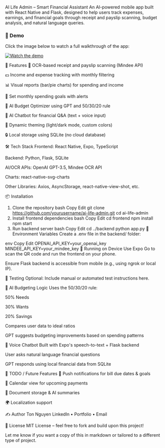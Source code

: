 AI Life Admin – Smart Financial Assistant
An AI-powered mobile app built with React Native and Flask, designed to help users track expenses, earnings, and financial goals through receipt and payslip scanning, budget analysis, and natural language queries.
### 🎥 Demo

Click the image below to watch a full walkthrough of the app:

[![Watch the demo](https://img.youtube.com/vi/sgCwrGNKQSc/0.jpg)](https://www.youtube.com/watch?v=sgCwrGNKQSc)


🚀 Features
📸 OCR-based receipt and payslip scanning (Mindee API)

💵 Income and expense tracking with monthly filtering

📊 Visual reports (bar/pie charts) for spending and income

🎯 Set monthly spending goals with alerts

🧠 AI Budget Optimizer using GPT and 50/30/20 rule

💬 AI Chatbot for financial Q&A (text + voice input)

🎨 Dynamic theming (light/dark mode, custom colors)

🔒 Local storage using SQLite (no cloud database)

🛠 Tech Stack
Frontend: React Native, Expo, TypeScript

Backend: Python, Flask, SQLite

AI/OCR APIs: OpenAI GPT-3.5, Mindee OCR API

Charts: react-native-svg-charts

Other Libraries: Axios, AsyncStorage, react-native-view-shot, etc.


📦 Installation
1. Clone the repository
bash
Copy
Edit
git clone https://github.com/yourusername/ai-life-admin.git
cd ai-life-admin
2. Install frontend dependencies
bash
Copy
Edit
cd frontend
npm install
npm start
3. Run backend server
bash
Copy
Edit
cd ../backend
python app.py
🔑 Environment Variables
Create a .env file in the backend/ folder:

env
Copy
Edit
OPENAI_API_KEY=your_openai_key
MINDEE_API_KEY=your_mindee_key
📱 Running on Device
Use Expo Go to scan the QR code and run the frontend on your phone.

Ensure Flask backend is accessible from mobile (e.g., using ngrok or local IP).

🧪 Testing
Optional: Include manual or automated test instructions here.

🧠 AI Budgeting Logic
Uses the 50/30/20 rule:

50% Needs

30% Wants

20% Savings

Compares user data to ideal ratios

GPT suggests budgeting improvements based on spending patterns

🤖 Voice Chatbot
Built with Expo's speech-to-text + Flask backend

User asks natural language financial questions

GPT responds using local financial data from SQLite

📌 TODO / Future Features
🔔 Push notifications for bill due dates & goals

📅 Calendar view for upcoming payments

📁 Document storage & AI summaries

🌍 Localization support

✍️ Author
Ton Nguyen
LinkedIn • Portfolio • Email

📄 License
MIT License – feel free to fork and build upon this project!

Let me know if you want a copy of this in markdown or tailored to a different type of project.
